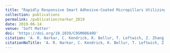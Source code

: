 ```yaml
---
title: "Rapidly Responsive Smart Adhesive-Coated Micropillars Utilizing Catechol-Boronate Complexation Chemistry"
collection: publications
permalink: /publication/narkar_2019
date: 2019-06-14
venue: 'Soft Matter'
doi: 'https://doi.org/10.1039/C9SM00649D'
citation: 'A. R. Narkar, C. Kendrick, K. Bellur, T. Leftwich, Z. Zhang and B. P. Lee, “Rapidly Responsive Smart Adhesive-Coated Micropillars Utilizing Catechol-Boronate Complexation Chemistry”, Soft Matter, 15, pp. 5474-5482, 2019.'
citationNoTitle: 'A. R. Narkar, C. Kendrick, K. Bellur, T. Leftwich, Z. Zhang and B. P. Lee, <i> Soft Matter </i>, 15, pp. 5474-5482, 2019.'
---
```

